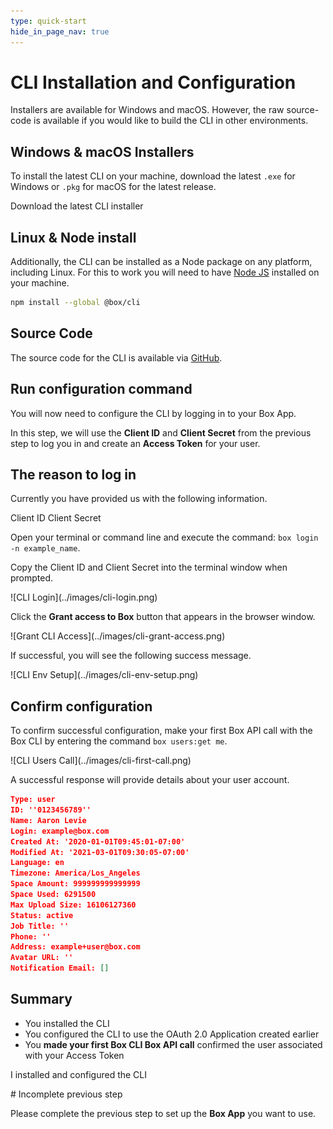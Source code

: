 ```yaml
---
type: quick-start
hide_in_page_nav: true
---
```


# CLI Installation and Configuration

<Choice option='cli.app_type' value='create_new,use_existing,clicked' color='none'>
Installers are available for Windows and macOS. However, the raw source-code is
available if you would like to build the CLI in other environments.

## Windows & macOS Installers

To install the latest CLI on your machine, download the latest
`.exe` for Windows or `.pkg` for macOS for the latest release.

<CTA to="https://github.com/box/boxcli/releases">
  Download the latest CLI installer
</CTA>

## Linux & Node install

Additionally, the CLI can be installed as a Node package on any platform,
including Linux. For this to work you will need to have
[Node JS](https://nodejs.org/) installed on your machine.

```bash
npm install --global @box/cli
```

## Source Code

The source code for the CLI is available via [GitHub][cli].

## Run configuration command

You will now need to configure the CLI by logging in to your Box App.

In this step, we will use the **Client ID** and **Client Secret** from the
previous step to log you in and create an **Access Token** for your user.

## The reason to log in

Currently you have provided us with the following information.

<Store disabled inline id='cli_credentials.client_id'>
  Client ID
</Store>

<Store disabled inline obscured id='cli_credentials.client_secret'>
  Client Secret
</Store>

<!-- markdownlint-disable line-length -->

<!--alex ignore execute-->
Open your terminal or command line and execute the command: `box login -n example_name`.

Copy the Client ID and Client Secret into the terminal window when prompted.

<!-- markdownlint-enable line-length -->

<ImageFrame center>
  ![CLI Login](../images/cli-login.png)
</ImageFrame>

Click the **Grant access to Box** button that appears in the browser window.

<ImageFrame center>
  ![Grant CLI Access](../images/cli-grant-access.png)
</ImageFrame>

If successful, you will see the following success message.

<ImageFrame center>
  ![CLI Env Setup](../images/cli-env-setup.png)
</ImageFrame>

## Confirm configuration

To confirm successful configuration, make your first Box API call with the Box
CLI by entering the command `box users:get me`.

<ImageFrame center>
  ![CLI Users Call](../images/cli-first-call.png)
</ImageFrame>

A successful response will provide details about your user account.

```json
Type: user
ID: ''0123456789''
Name: Aaron Levie
Login: example@box.com
Created At: '2020-01-01T09:45:01-07:00'
Modified At: '2021-03-01T09:30:05-07:00'
Language: en
Timezone: America/Los_Angeles
Space Amount: 999999999999999
Space Used: 6291500
Max Upload Size: 16106127360
Status: active
Job Title: ''
Phone: ''
Address: example+user@box.com
Avatar URL: ''
Notification Email: []
```

## Summary

* You installed the CLI
* You configured the CLI to use the OAuth 2.0 Application created earlier
* You **made your first Box CLI Box API call** confirmed the user associated with your Access Token

<Next>I installed and configured the CLI</Next>
</Choice>

<Choice option='cli.app_type' unset color='none'>
<Message danger>
  # Incomplete previous step

  Please complete the previous step to set up the **Box App** you want
  to use.
</Message>
</Choice>

[cli]: https://github.com/box/boxcli
[auth]: g://authentication/jwt/without-sdk/
[sa]: page://platform/user-types/#service-account/
[at]: g://authentication/tokens/
[dc]: https://app.box.com/developers/console
